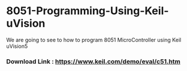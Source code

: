 # 8051-Programming-Using-Keil-uVision
We are going to see to how to program 8051 MicroController using Keil uVision5
### Download Link : https://www.keil.com/demo/eval/c51.htm
